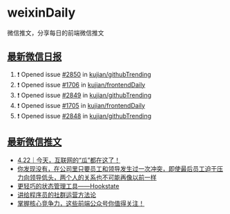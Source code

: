 # weixinDaily
微信推文，分享每日的前端微信推文

## [最新微信日报](https://github.com/kujian/weixinDaily/issues)

<!--START_SECTION:activity-->
1. ❗ Opened issue [#2850](https://github.com/kujian/githubTrending/issues/2850) in [kujian/githubTrending](https://github.com/kujian/githubTrending)
2. ❗ Opened issue [#1706](https://github.com/kujian/frontendDaily/issues/1706) in [kujian/frontendDaily](https://github.com/kujian/frontendDaily)
3. ❗ Opened issue [#2849](https://github.com/kujian/githubTrending/issues/2849) in [kujian/githubTrending](https://github.com/kujian/githubTrending)
4. ❗ Opened issue [#1705](https://github.com/kujian/frontendDaily/issues/1705) in [kujian/frontendDaily](https://github.com/kujian/frontendDaily)
5. ❗ Opened issue [#2848](https://github.com/kujian/githubTrending/issues/2848) in [kujian/githubTrending](https://github.com/kujian/githubTrending)
<!--END_SECTION:activity-->


## [最新微信推文](https://weixin.qdkfweb.cn/)

<!-- BLOG-POST-LIST:START -->
- [4.22｜今天，互联网的“瓜”都在这了！](https://weixin.qdkfweb.cn/43439.html)
- [你发现没有，在公司里只要员工和领导发生过一次冲突，即使最后员工迫于压力向领导低头，两个人的关系也不可能再像以前一样](https://weixin.qdkfweb.cn/43467.html)
- [更轻巧的状态管理工具——Hookstate](https://weixin.qdkfweb.cn/43391.html)
- [讲给程序员的社群运营方法论](https://weixin.qdkfweb.cn/43430.html)
- [掌握核心竞争力，这些前端公众号你值得关注！](https://weixin.qdkfweb.cn/43405.html)
<!-- BLOG-POST-LIST:END -->